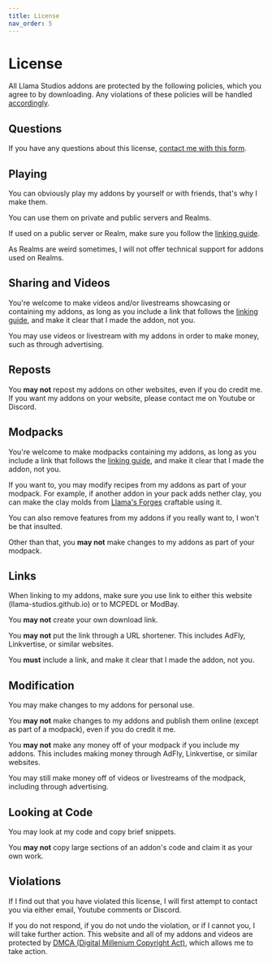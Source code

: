 ```yaml
---
title: License
nav_order: 5
---
```

# License
All Llama Studios addons are protected by the following policies, which you agree to by downloading. Any violations of these policies will be handled [accordingly](#violations).

## Questions
If you have any questions about this license, [contact me with this form](https://docs.google.com/forms/d/e/1FAIpQLSeKr_PbqUBF1kBB8lWgr_bC1CY1TPUCAHrPu0u4AxsGWloGvQ/viewform).

## Playing
You can obviously play my addons by yourself or with friends, that's why I make them.

You can use them on private and public servers and Realms.

If used on a public server or Realm, make sure you follow the [linking guide](#links).

As Realms are weird sometimes, I will not offer technical support for addons used on Realms.

## Sharing and Videos
You're welcome to make videos and/or livestreams showcasing or containing my addons, as long as you include a link that follows the [linking guide](#links), and make it clear that I made the addon, not you.

You may use videos or livestream with my addons in order to make money, such as through advertising.

## Reposts
You __may not__ repost my addons on other websites, even if you do credit me. If you want my addons on your website, please contact me on Youtube or Discord.

## Modpacks
You're welcome to make modpacks containing my addons, as long as you include a link that follows the [linking guide](#links), and make it clear that I made the addon, not you.

If you want to, you may modify recipes from my addons as part of your modpack. For example, if another addon in your pack adds nether clay, you can make the clay molds from [Llama's Forges](/llamas-forges.html) craftable using it.

You can also remove features from my addons if you really want to, I won't be that insulted.

Other than that, you __may not__ make changes to my addons as part of your modpack.

## Links
When linking to my addons, make sure you use link to either this website (llama-studios.github.io) or to MCPEDL or ModBay.

You __may not__ create your own download link.

You __may not__ put the link through a URL shortener. This includes AdFly, Linkvertise, or similar websites.

You __must__ include a link, and make it clear that I made the addon, not you.

## Modification
You may make changes to my addons for personal use.

You __may not__ make changes to my addons and publish them online (except as part of a modpack), even if you do credit it me.

You __may not__ make any money off of your modpack if you include my addons. This includes making money through AdFly, Linkvertise, or similar websites.

You may still make money off of videos or livestreams of the modpack, including through advertising.

## Looking at Code
You may look at my code and copy brief snippets.

You __may not__ copy large sections of an addon's code and claim it as your own work.

## Violations
If I find out that you have violated this license, I will first attempt to contact you via either email, Youtube comments or Discord.

If you do not respond, if you do not undo the violation, or if I cannot you, I will take further action. This website and all of my addons and videos are protected by [DMCA (Digital Millenium Copyright Act)](https://www.dmca.com/), which allows me to take action.
